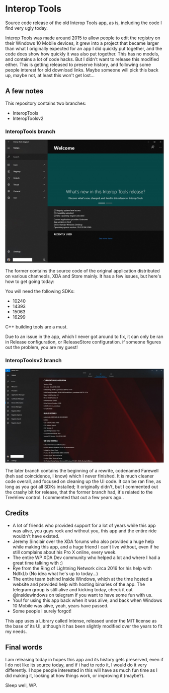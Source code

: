 # Interop Tools
Source code release of the old Interop Tools app, as is, including the code I find very ugly today.

Interop Tools was made around 2015 to allow people to edit the registry on their Windows 10 Mobile devices, it grew into a project that became larger than what I originally expected for an app I did quickly put together, and the code does show how quickly it was also put together. This has no models, and contains a lot of code hacks. But I didn't want to release this modified either. This is getting released to preserve history, and following some people interest for old download links. Maybe someone will pick this back up, maybe not, at least this won't get lost...

## A few notes

This repository contains two branches:
* InteropTools
* InteropToolsv2

### InteropTools branch

![Devices](assets/v1.png)

The former contains the source code of the original application distributed on various channeols, XDA and Store mainly. It has a few issues, but here's how to get going today:

You will need the following SDKs:
* 10240
* 14393
* 15063
* 16299

C++ building tools are a must.

Due to an issue in the app, which I never got around to fix, it can only be ran in Release configuration, or ReleaseStore configuration. if someone figures out the problem, you are my guest!

### InteropToolsv2 branch

![Devices](assets/v2.png)

The later branch contains the beginning of a rewrite, codenamed Farewell (heh sad coincidence, I know) which I never finished. It is much cleaner code overall, and focused on cleaning up the UI code. It can be ran fine, as long as you got all SDKs installed; It originally didn't, but I commented out the crashy bit for release, that the former branch had, it's related to the TreeView control. I commented that out a few years ago..

## Credits

* A lot of friends who provided support for a lot of years while this app was alive, you guys rock and without you, this app and the entire ride wouldn't have existed.
* Jeremy Sinclair over the XDA forums who also provided a huge help while making this app, and a huge friend I can't live without, even if he still complains about his Pro X online, every week.
* The entire WP XDA Dev community who helped a lot and where I had a great time talking with :)
* Rye from the Ring of Lightning Network circa 2016 for his help with NdtkLb (No idea what he's up to today...)
* The entire team behind Inside Windows, which at the time hosted a website and provided help with hosting binaries of the app. The telegram group is still alive and kicking today, check it out @insidewindows on telegram if you want to have some fun with us.
* You! for using this app back when it was alive, and back when Windows 10 Mobile was alive, yeah, years have passed.
* Some people I surely forgot!

This app uses a Library called Intense, released under the MIT license as the base of its UI, although it has been slightly modified over the years to fit my needs.

## Final words

I am releasing today in hopes this app and its history gets preserved, even if I do not like its source today, and if i had to redo it, I would do it very differently. I hope people interested in this will have as much fun time as I did making it, looking at how things work, or improving it (maybe?).

Sleep well, WP.